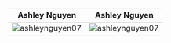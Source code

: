 |   Ashley Nguyen    | Ashley Nguyen |
| ----------- | ----------- |
| <img align="center" src="https://github-readme-stats.vercel.app/api?username=ashleynguyen07&show_icons=true&locale=en" alt="ashleynguyen07" /> | <img align="center" src="https://github-readme-streak-stats.herokuapp.com/?user=ashleynguyen07&" alt="ashleynguyen07" />  |
